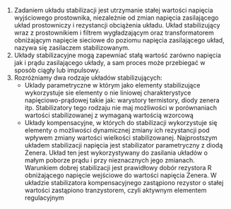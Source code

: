 1. Zadaniem układu stabilizacji jest utrzymanie stałej wartości napięcia wyjściowego prostownika, niezależnie od zmian napięcia zasilającego układ prostowniczy i rezystancji obciążenia układu. Układ stabilizujący wraz z prostownikiem i filtrem wygładzającym oraz transformatorem obniżającym napięcie sieciowe do poziomu napięcia zasilającego układ, nazywa się zasilaczem stabilizowanym.
2. Układy stabilizacyjne mogą zapewniać stałą wartość zarówno napięcia jak i prądu zasilającego układy, a sam proces może przebiegać w sposób ciągły lub impulsowy.
3. Rozróżniamy dwa rodzaje układów stabilizujących:
	- Uklady parametryczne w którym jako elementy stabilizujące wykorzystuje sie elementy o nie liniowej charakterystyce napięciowo-prądowej takie jak: warystory termistory, diody zenera itp. Stabilizatory tego rodzaju nie maj możliwości w porównaniach wartości stabilizowanej z wymaganą wartością wzorcową
	- Układy kompensacyjne, w których do stabilizacji wykorzystuje się elementy o możliwości dynamicznej zmiany ich rezystancji pod wpływem zmiany wartości wielkości stabilizowanej. Najprostszym układem stabilizacji napięcia jest stabilizator parametryczny z diodą Zenera. Układ ten jest wykorzystywany do zasilania układów o małym poborze prądu i przy nieznacznych jego zmianach. Warunkiem dobrej stabilizacji jest prawidłowy dobór rezystora R obniżającego napięcie wejściowe do wartości napięcia Zenera.
		W układzie stabilizatora kompensacyjnego zastąpiono rezystor o stałej wartości zastąpiono tranzystorem, czyli aktywnym elementem regulacyjnym